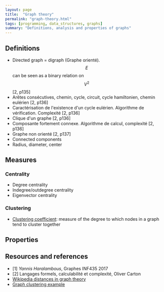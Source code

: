 ```yaml
---
layout: page
title:  "Graph theory"
permalink: "graph-theory.html"
tags: [programming, data_structures, graphs]
summary: "Definitions, analysis and properties of graphs"
---
```


## Definitions
* Directed graph = digraph (Graphe orienté). $$E$$ can be seen as a binary relation on $$V^2$$ [2, p135]
* Arêtes consécutives, chemin, cycle, circuit, cycle hamiltonien, chemin eulérien [2, p136]
* Caractérisation de l'existence d'un cycle eulérien. Algorithme de vérification. Complexité [2, p136]
* Clique d'un graphe [2, p136]
* Composante fortement connexe. Algorithme de calcul, complexité [2, p136]
* Graphe non orienté [2, p137]
* Connected components
* Radius, diameter, center

## Measures
### Centrality
* Degree centrality
* Indegree/outdegree centrality
* Eigenvector centrality

### Clustering
* [Clustering coefficient](https://en.wikipedia.org/wiki/Clustering_coefficient):
measure of the degree to which nodes in a graph tend to cluster together

## Properties


## Resources and references
* [1] *Yannis Haralambous*, Graphes INF435 2017
* [2] Langages formels, calculabilité et complexité, Oliver Carton
* [Wikipedia distances in graph theory](https://en.wikipedia.org/wiki/Distance_(graph_theory))
* [Graph clustering example](https://www.quora.com/What-is-graph-clustering)
